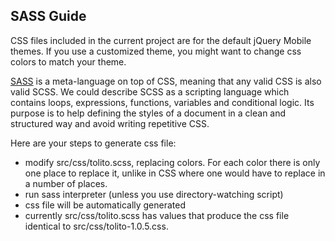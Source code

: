 ## SASS Guide

CSS files included in the current project  are for the default jQuery Mobile themes. If you use a customized theme, you might want to change css colors to match your theme.

[SASS](http://sass-lang.com/ "SASS") is a meta-language on top of CSS, meaning that any valid CSS is also valid SCSS. We could describe SCSS as a scripting language which contains loops, expressions, functions, variables and conditional logic. Its purpose is to help defining the styles of a document in a clean and structured way and avoid writing repetitive CSS.

Here are your steps to generate css file:

- modify src/css/tolito.scss, replacing colors. For each color there is only one place to replace it, unlike in CSS where one would have to replace in a number of places.
- run sass interpreter (unless you use directory-watching script)
- css file will be automatically generated
- currently src/css/tolito.scss has values that produce the css file identical to src/css/tolito-1.0.5.css.
